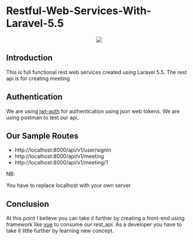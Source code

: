 # Restful-Web-Services-With-Laravel-5.5

<p align="center"><img src="https://github.com/henrymbuguak/Restful-Web-Services-With-Laravel-5.5/blob/master/public/postman.png"></p>


## Introduction

This is full functional rest web services created using Laravel 5.5. The rest api is for creating meeting

## Authentication

We are using <a href="https://github.com/tymondesigns/jwt-auth/">jwt-auth</a> for authentication using json web tokens. We are using postman to test our api.

## Our Sample Routes

- http://localhost:8000/api/v1/user/signin
- http://localhost:8000/api/v1/meeting
- http://localhost:8000/api/v1/meeting/1

NB: <p>You have to replace localhost with your own server</p>

## Conclusion

At this point I believe you can take it further by creating a front-end using framework like <a href="https://vuejs.org/">vue</a> to consume our rest_api. As a developer you have to take it little further by learning new concept.
